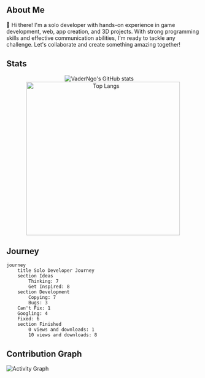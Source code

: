 
<html>
<body>
	<h2>About Me</h2>
	<p>
		👋 Hi there! I'm a solo developer with hands-on experience in game development, web, app creation, and 3D projects. With strong programming skills and effective communication abilities, I'm ready to tackle any challenge. Let's collaborate and create something amazing together!
	</p>
	<h2>Stats</h2>
	<p align="center">
  <img src="https://github-readme-stats.vercel.app/api?username=VaderNgo&show_icons=true&theme=dark" alt="VaderNgo's GitHub stats" style="margin-right: 20px;" />
  <img src="https://github-readme-stats.vercel.app/api/top-langs/?username=VaderNgo&langs_count=8&layout=compact&size_weight=0&count_weight=0.5&theme=dark" alt="Top Langs" style="width: 400px"/>
	</p>

  <div  id="header" align=center>
<!--     <div id="gif" >
      <img  width="300" height="300" src="https://github.com/VaderNgo/Assets/blob/main/MeTyping.gif"/>
    </div>
      <img src="https://readme-typing-svg.demolab.com?font=Fira+Code&duration=500&pause=3000&color=78F6F7&center=true&random=false&lines=++++Hi%2C+I'm+VaderNgo+%F0%9F%98%83+;Welcome+to+my+github+%F0%9F%91%8B" alt="Typing SVG" /> -->
</div>

<h2>Journey</h2>

```mermaid
journey
	title Solo Developer Journey
	section Ideas
		Thinking: 7
		Get Inspired: 8
	section Development
		Copying: 7
		Bugs: 3
    Can't Fix: 1
    Googling: 4
    Fixed: 6
	section Finished
		0 views and downloads: 1
		10 views and downloads: 8
```
<h2>Contribution Graph</h2>

![Activity Graph](https://github-readme-activity-graph.vercel.app/graph?username=VaderNgo&bg_color=000000&color=73c232&line=1af492&point=ffffff&area=true&hide_border=true)
